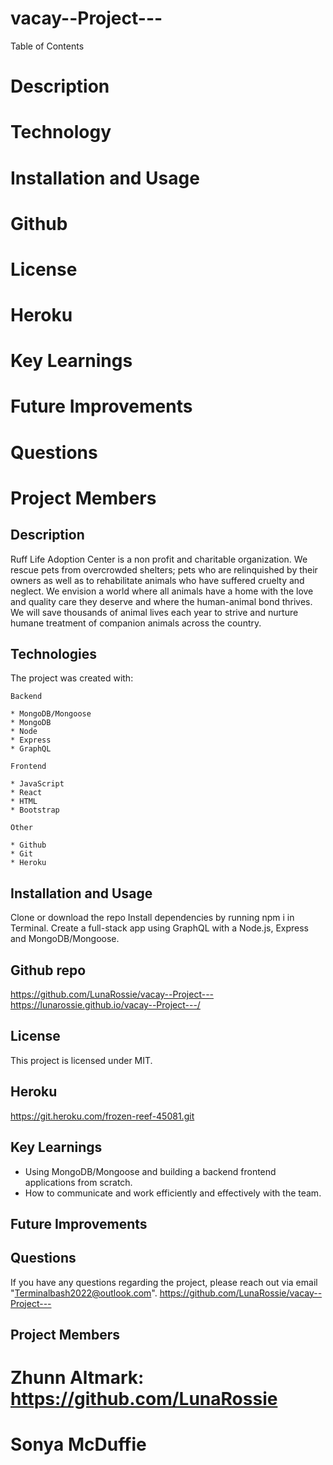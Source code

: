 # vacay--Project---

Table of Contents
# Description
# Technology
# Installation and Usage
# Github 
# License
# Heroku
# Key Learnings
# Future Improvements
# Questions
# Project Members


## Description

Ruff Life Adoption Center is a non profit and charitable organization. We rescue pets from overcrowded shelters; pets who are relinquished by their owners as well as to rehabilitate animals who have suffered cruelty and neglect. We envision a world where all animals have a home with the love and quality care they deserve and where the human-animal bond thrives. We will save thousands of animal lives each year to strive and nurture humane treatment of companion animals across the country.


## Technologies

The project was created with:

    Backend

    * MongoDB/Mongoose
    * MongoDB
    * Node
    * Express
    * GraphQL

    Frontend

    * JavaScript
    * React
    * HTML
    * Bootstrap

    Other

    * Github
    * Git
    * Heroku


## Installation and Usage

Clone or download the repo Install dependencies by running npm i in Terminal. Create a full-stack app using GraphQL with a Node.js, Express and MongoDB/Mongoose.


## Github repo

https://github.com/LunaRossie/vacay--Project---
https://lunarossie.github.io/vacay--Project---/


## License

This project is licensed under MIT.


## Heroku

https://git.heroku.com/frozen-reef-45081.git


## Key Learnings

* Using MongoDB/Mongoose and building a backend frontend applications from scratch.
* How to communicate and work efficiently and effectively with the team.

## Future Improvements


## Questions

If you have any questions regarding the project, please reach out via email "Terminalbash2022@outlook.com". https://github.com/LunaRossie/vacay--Project---


## Project Members

# Zhunn Altmark: https://github.com/LunaRossie 

# Sonya McDuffie